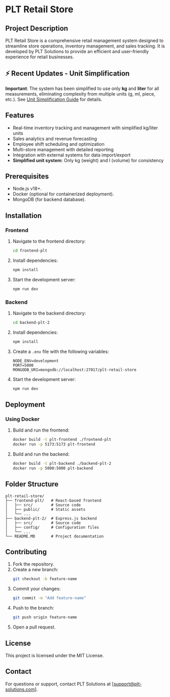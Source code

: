 # PLT Retail Store

## Project Description
PLT Retail Store is a comprehensive retail management system designed to streamline store operations, inventory management, and sales tracking. It is developed by PLT Solutions to provide an efficient and user-friendly experience for retail businesses.

## ⚡ Recent Updates - Unit Simplification
**Important**: The system has been simplified to use only **kg** and **liter** for all measurements, eliminating complexity from multiple units (g, ml, piece, etc.). See [Unit Simplification Guide](UNIT_SIMPLIFICATION_GUIDE.md) for details.

## Features
- Real-time inventory tracking and management with simplified kg/liter units
- Sales analytics and revenue forecasting
- Employee shift scheduling and optimization
- Multi-store management with detailed reporting
- Integration with external systems for data import/export
- **Simplified unit system**: Only kg (weight) and l (volume) for consistency

## Prerequisites
- Node.js v18+.
- Docker (optional for containerized deployment).
- MongoDB (for backend database).

## Installation

### Frontend
1. Navigate to the frontend directory:
   ```bash
   cd frontend-plt
   ```
2. Install dependencies:
   ```bash
   npm install
   ```
3. Start the development server:
   ```bash
   npm run dev
   ```

### Backend
1. Navigate to the backend directory:
   ```bash
   cd backend-plt-2
   ```
2. Install dependencies:
   ```bash
   npm install
   ```
3. Create a `.env` file with the following variables:
   ```
   NODE_ENV=development
   PORT=5000
   MONGODB_URI=mongodb://localhost:27017/plt-retail-store
   ```
4. Start the development server:
   ```bash
   npm run dev
   ```

## Deployment

### Using Docker
1. Build and run the frontend:
   ```bash
   docker build -t plt-frontend ./frontend-plt
   docker run -p 5173:5173 plt-frontend
   ```
2. Build and run the backend:
   ```bash
   docker build -t plt-backend ./backend-plt-2
   docker run -p 5000:5000 plt-backend
   ```

## Folder Structure
```
plt-retail-store/
├── frontend-plt/   # React-based frontend
│   ├── src/        # Source code
│   ├── public/     # Static assets
│   └── ...
├── backend-plt-2/  # Express.js backend
│   ├── src/        # Source code
│   ├── config/     # Configuration files
│   └── ...
└── README.MD       # Project documentation
```

## Contributing
1. Fork the repository.
2. Create a new branch:
   ```bash
   git checkout -b feature-name
   ```
3. Commit your changes:
   ```bash
   git commit -m "Add feature-name"
   ```
4. Push to the branch:
   ```bash
   git push origin feature-name
   ```
5. Open a pull request.

## License
This project is licensed under the MIT License.

## Contact
For questions or support, contact PLT Solutions at [support@plt-solutions.com].
